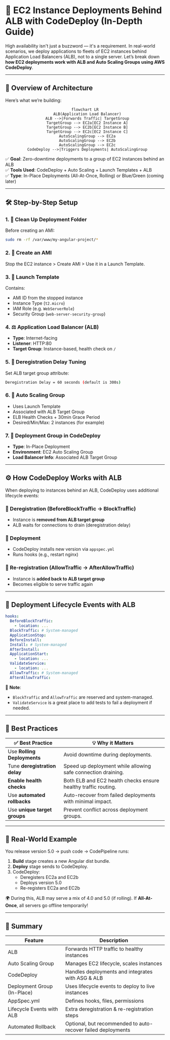 # 🚀 EC2 Instance Deployments Behind ALB with CodeDeploy (In-Depth Guide)

High availability isn't just a buzzword — it's a requirement. In real-world scenarios, we deploy applications to fleets of EC2 instances behind Application Load Balancers (ALB), not to a single server. Let’s break down **how EC2 deployments work with ALB and Auto Scaling Groups using AWS CodeDeploy**.

---

## 🔧 Overview of Architecture

Here’s what we’re building:

<div align="center">

```mermaid
flowchart LR
  ALB(Application Load Balancer)
  ALB -->|Forwards Traffic| TargetGroup
  TargetGroup --> EC2a[EC2 Instance A]
  TargetGroup --> EC2b[EC2 Instance B]
  TargetGroup --> EC2c[EC2 Instance C]
  AutoScalingGroup --> EC2a
  AutoScalingGroup --> EC2b
  AutoScalingGroup --> EC2c
  CodeDeploy -->|Triggers Deployments| AutoScalingGroup
```

</div>

✅ **Goal**: Zero-downtime deployments to a group of EC2 instances behind an ALB  
✅ **Tools Used**: CodeDeploy + Auto Scaling + Launch Templates + ALB  
✅ **Type**: In-Place Deployments (All-At-Once, Rolling) or Blue/Green (coming later)

---

## 🛠️ Step-by-Step Setup

### 1. 🧼 Clean Up Deployment Folder

Before creating an AMI:

```bash
sudo rm -rf /var/www/my-angular-project/*
```

### 2. 📸 Create an AMI

Stop the EC2 instance > Create AMI > Use it in a Launch Template.

### 3. 🧬 Launch Template

Contains:

- AMI ID from the stopped instance
- Instance Type (`t2.micro`)
- IAM Role (e.g. `WebServerRole`)
- Security Group (`web-server-security-group`)

### 4. ⚖️ Application Load Balancer (ALB)

- **Type**: Internet-facing
- **Listener**: HTTP:80
- **Target Group**: Instance-based, health check on `/`

### 5. 📏 Deregistration Delay Tuning

Set ALB target group attribute:

```bash
Deregistration Delay = 60 seconds (default is 300s)
```

### 6. 🤖 Auto Scaling Group

- Uses Launch Template
- Associated with ALB Target Group
- ELB Health Checks + 30min Grace Period
- Desired/Min/Max: 2 instances (for example)

### 7. 🎯 Deployment Group in CodeDeploy

- **Type**: In-Place Deployment
- **Environment**: EC2 Auto Scaling Group
- **Load Balancer Info**: Associated ALB Target Group

---

## ⚙️ How CodeDeploy Works with ALB

When deploying to instances behind an ALB, CodeDeploy uses additional lifecycle events:

### 🚥 Deregistration (BeforeBlockTraffic → BlockTraffic)

- Instance is **removed from ALB target group**
- ALB waits for connections to drain (deregistration delay)

### 🔧 Deployment

- CodeDeploy installs new version via `appspec.yml`
- Runs hooks (e.g., restart nginx)

### 🚦 Re-registration (AllowTraffic → AfterAllowTraffic)

- Instance is **added back to ALB target group**
- Becomes eligible to serve traffic again

---

## 🔄 Deployment Lifecycle Events with ALB

```yaml
hooks:
  BeforeBlockTraffic:
    - location: ...
  BlockTraffic: # System-managed
  ApplicationStop:
  BeforeInstall:
  Install: # System-managed
  AfterInstall:
  ApplicationStart:
    - location: ...
  ValidateService:
    - location: ...
  AllowTraffic: # System-managed
  AfterAllowTraffic:
```

🧠 **Note**:

- `BlockTraffic` and `AllowTraffic` are reserved and system-managed.
- `ValidateService` is a great place to add tests to fail a deployment if needed.

---

## 🧠 Best Practices

| ✅ Best Practice              | 💡 Why it Matters                                              |
| ----------------------------- | -------------------------------------------------------------- |
| Use **Rolling Deployments**   | Avoid downtime during deployments.                             |
| Tune **deregistration delay** | Speed up deployment while allowing safe connection draining.   |
| **Enable health checks**      | Both ELB and EC2 health checks ensure healthy traffic routing. |
| Use **automated rollbacks**   | Auto-recover from failed deployments with minimal impact.      |
| Use **unique target groups**  | Prevent conflict across deployment groups.                     |

---

## 🧪 Real-World Example

You release version 5.0 → push code → CodePipeline runs:

1. **Build** stage creates a new Angular dist bundle.
2. **Deploy** stage sends to CodeDeploy.
3. CodeDeploy:
   - Deregisters EC2a and EC2b
   - Deploys version 5.0
   - Re-registers EC2a and EC2b

🌍 During this, ALB may serve a mix of 4.0 and 5.0 (if rolling). If **All-At-Once**, all servers go offline temporarily!

---

## 📌 Summary

| Feature                     | Description                                                  |
| --------------------------- | ------------------------------------------------------------ |
| ALB                         | Forwards HTTP traffic to healthy instances                   |
| Auto Scaling Group          | Manages EC2 lifecycle, scales instances                      |
| CodeDeploy                  | Handles deployments and integrates with ASG & ALB            |
| Deployment Group (In-Place) | Uses lifecycle events to deploy to live instances            |
| AppSpec.yml                 | Defines hooks, files, permissions                            |
| Lifecycle Events with ALB   | Extra deregistration & re-registration steps                 |
| Automated Rollback          | Optional, but recommended to auto-recover failed deployments |
